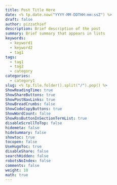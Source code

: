 ```yaml
---
title: Post Title Here
date: <% tp.date.now("YYYY-MM-DDTHH:mm:ssZ") %>
draft: false
author: pizzathief
description: Brief description of the post
summary: Brief summary that appears in lists
keywords:
  - keyword1
  - keyword2
  - tag1
tags:
  - tag1
  - tag2
  - category
categories:
  - category1
slug: <% tp.file.folder().split("/").pop() %>
ShowReadingTime: true
ShowShareButtons: true
ShowPostNavLinks: true
ShowBreadCrumbs: false
ShowCodeCopyButtons: true
ShowWordCount: false
ShowRssButtonInSectionTermList: true
disableScrollToTop: false
hidemeta: false
hideSummary: false
showtoc: true
tocopen: false
UseHugoToc: true
disableShare: false
searchHidden: false
robotsNoIndex: false
comments: false
weight: 10
math: true
---
```


